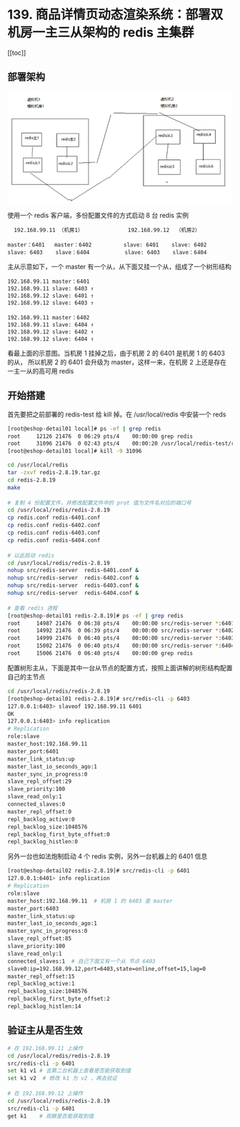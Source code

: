 # 139. 商品详情页动态渲染系统：部署双机房一主三从架构的 redis 主集群

[[toc]]

## 部署架构

![](./assets/markdown-img-paste-20190721204338990.png)

使用一个 redis 客户端，多份配置文件的方式启动 8 台 redis 实例

```
  192.168.99.11 （机房1）              192.168.99.12  （机房2）

master：6401   master：6402          slave: 6401    slave: 6402   
slave: 6403    slave：6404           slave: 6403    slave：6404
```

主从示意如下，一个 master 有一个从，从下面又挂一个从，组成了一个树形结构

```
192.168.99.11 master：6401
192.168.99.11 slave: 6403 ↑
192.168.99.12 slave: 6401 ↑
192.168.99.12 slave: 6403 ↑

192.168.99.11 master：6402
192.168.99.11 slave: 6404 ↑
192.168.99.12 slave: 6402 ↑
192.168.99.12 slave: 6404 ↑
```

看最上面的示意图。当机房 1 挂掉之后，由于机房 2 的 6401 是机房 1 的 6403 的从，
所以机房 2 的 6401 会升级为 master，这样一来，在机房 2 上还是存在一主一从的高可用 redis

## 开始搭建

首先要把之前部署的 redis-test 给 kill 掉。在 /usr/local/redis 中安装一个 reds

```bash
[root@eshop-detail01 local]# ps -ef | grep redis
root     12126 21476  0 06:29 pts/4    00:00:00 grep redis
root     31096 21476  0 02:43 pts/4    00:00:20 /usr/local/redis-test/redis-2.8.19/src/redis-server *:6379                                       
[root@eshop-detail01 local]# kill -9 31096
```

```bash
cd /usr/local/redis
tar -zxvf redis-2.8.19.tar.gz
cd redis-2.8.19
make

# 复制 4 份配置文件，并修改配置文件中的 prot 值为文件名对应的端口号
cd /usr/local/redis/redis-2.8.19
cp redis.conf redis-6401.conf
cp redis.conf redis-6402.conf
cp redis.conf redis-6403.conf
cp redis.conf redis-6404.conf

# 以此启动 redis
cd /usr/local/redis/redis-2.8.19
nohup src/redis-server  redis-6401.conf &
nohup src/redis-server  redis-6402.conf &
nohup src/redis-server  redis-6403.conf &
nohup src/redis-server  redis-6404.conf &

# 查看 redis 进程
[root@eshop-detail01 redis-2.8.19]# ps -ef | grep redis
root     14987 21476  0 06:38 pts/4    00:00:00 src/redis-server *:6401         
root     14992 21476  0 06:39 pts/4    00:00:00 src/redis-server *:6402         
root     14999 21476  0 06:40 pts/4    00:00:00 src/redis-server *:6403         
root     15002 21476  0 06:40 pts/4    00:00:00 src/redis-server *:6404         
root     15006 21476  0 06:40 pts/4    00:00:00 grep redis
```

配置树形主从，下面是其中一台从节点的配置方式，按照上面讲解的树形结构配置自己的主节点

```bash
cd /usr/local/redis/redis-2.8.19
[root@eshop-detail01 redis-2.8.19]# src/redis-cli -p 6403
127.0.0.1:6403> slaveof 192.168.99.11 6401
OK
127.0.0.1:6403> info replication
# Replication
role:slave
master_host:192.168.99.11
master_port:6401
master_link_status:up
master_last_io_seconds_ago:1
master_sync_in_progress:0
slave_repl_offset:29
slave_priority:100
slave_read_only:1
connected_slaves:0
master_repl_offset:0
repl_backlog_active:0
repl_backlog_size:1048576
repl_backlog_first_byte_offset:0
repl_backlog_histlen:0
```

另外一台也如法炮制启动 4 个 redis 实例，另外一台机器上的 6401 信息

```bash
[root@eshop-detail02 redis-2.8.19]# src/redis-cli -p 6401
127.0.0.1:6401> info replication
# Replication
role:slave
master_host:192.168.99.11  # 机房 1 的 6403 是 master
master_port:6403
master_link_status:up
master_last_io_seconds_ago:1
master_sync_in_progress:0
slave_repl_offset:85
slave_priority:100
slave_read_only:1
connected_slaves:1  # 自己下面又有一个从 节点 6403
slave0:ip=192.168.99.12,port=6403,state=online,offset=15,lag=0
master_repl_offset:15
repl_backlog_active:1
repl_backlog_size:1048576
repl_backlog_first_byte_offset:2
repl_backlog_histlen:14
```

## 验证主从是否生效

```bash
# 在 192.168.99.11 上操作
cd /usr/local/redis/redis-2.8.19
src/redis-cli -p 6401
set k1 v1 # 去第二台机器上查看是否能获取到值
set k1 v2  # 修改 k1 为 v2 ，再去验证

# 在 192.168.99.12 上操作
cd /usr/local/redis/redis-2.8.19
src/redis-cli -p 6401
get k1    # 观察是否能获取到值

```
